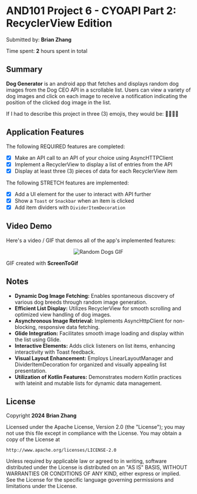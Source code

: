 # AND101 Project 6 - CYOAPI Part 2: RecyclerView Edition

Submitted by: **Brian Zhang**

Time spent: **2** hours spent in total

## Summary

**Dog Generator** is an android app that fetches and displays random dog images from the Dog CEO API in a scrollable list. Users can view a variety of dog images and click on each image to receive a notification indicating the position of the clicked dog image in the list.

If I had to describe this project in three (3) emojis, they would be: **🐕‍🦺🐾🐶**

## Application Features

The following REQUIRED features are completed:

- [X] Make an API call to an API of your choice using AsyncHTTPClient
- [X] Implement a RecyclerView to display a list of entries from the API
- [X] Display at least three (3) pieces of data for each RecyclerView item

The following STRETCH features are implemented:

- [X] Add a UI element for the user to interact with API further
- [X] Show a `Toast` or `Snackbar` when an item is clicked
- [X] Add item dividers with `DividerItemDecoration`

## Video Demo

Here's a video / GIF that demos all of the app's implemented features:

<p align="center">
  <img src="randomDogs.gif" title="Random Dogs" alt="Random Dogs GIF" />
</p>

GIF created with **ScreenToGif**

<!-- Recommended tools:
- [Kap](https://getkap.co/) for macOS
- [ScreenToGif](https://www.screentogif.com/) for Windows
- [peek](https://github.com/phw/peek) for Linux. -->

## Notes

- **Dynamic Dog Image Fetching:** Enables spontaneous discovery of various dog breeds through random image generation.
- **Efficient List Display:** Utilizes RecyclerView for smooth scrolling and optimized view handling of dog images.
- **Asynchronous Image Retrieval:** Implements AsyncHttpClient for non-blocking, responsive data fetching.
- **Glide Integration:** Facilitates smooth image loading and display within the list using Glide.
- **Interactive Elements:** Adds click listeners on list items, enhancing interactivity with Toast feedback.
- **Visual Layout Enhancement:** Employs LinearLayoutManager and DividerItemDecoration for organized and visually appealing list presentation.
- **Utilization of Kotlin Features:** Demonstrates modern Kotlin practices with lateinit and mutable lists for dynamic data management.

## License

Copyright **2024** **Brian Zhang**

Licensed under the Apache License, Version 2.0 (the "License");
you may not use this file except in compliance with the License.
You may obtain a copy of the License at

    http://www.apache.org/licenses/LICENSE-2.0

Unless required by applicable law or agreed to in writing, software
distributed under the License is distributed on an "AS IS" BASIS,
WITHOUT WARRANTIES OR CONDITIONS OF ANY KIND, either express or implied.
See the License for the specific language governing permissions and
limitations under the License.
